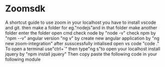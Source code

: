 # Zoomsdk
A shortcut guide to use zoom in your localhost
you have to install vscode and git.
then make a folder for eg."nodejs"and in that folder make another folder
enter the folder 
open cmd check node by "node -v"
check npm by "npm --v"
angular version "ng v"
by create new angular application by "ng new zoom-integration"
after susscessfully intialised
open vs code "code ."
To open a terminal use"ctrl+`"
then type"ng s"to open your localhost
install jquery by "npm install jquery"
Then copy paste the following code in your following module


